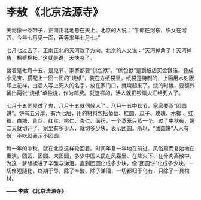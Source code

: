 # 李敖 《北京法源寺》

天河像一条带子，正南正北地悬在天上。北京的人说：“牛郎在河东，织女在河西，今年七月见一面，再等来年七月七。”

七月七过去了，正南正北的天河改了方向。北京的人又说：“天河掉角了！天河掉角，棉裤棉袄。”这就是说，天快凉了。

接着是七月十五，是鬼节，家家都要“供包袱”。“供包袱”是到纸店买金银箔，叠成小元宝，搭配上一团一团的“烧纸”，装在方纸袋里。纸袋是特制的，上面用木刻版印上花样，由活人写上死人的名字，放在家门口，就烧起来了。烧的时候，要额外留出两张“烧纸”单独烧，作为邮费。就这样的，活人就把钞票火汇给死人了。

七月十五伺候过了鬼，八月十五就伺候人了。八月十五中秋节，家家要蒸“团圆饼”。饼有五分厚，有六七层，用的材料包括葡萄、桂圆、瓜子、玫瑰、木樨 、红糖、白糖、青丝、红丝、桃仁、杏仁、面粉，一个蒸笼只蒸一个。过了中秋夜，第二天就切开了，家里有多少人，就切多少块，表示团圆。所以，“团圆饼”人人有份，不吃就表示不团圆。

每一年的中秋，就在北京这样轮回着。时间年复一年地在前进、风俗周而复始地在重演。团圆、团圆、大团圆，多少中国人民在风霜里、在烽火下、在骨肉离散中，为这一梦想揉进了辛酸与涕泪。直到团圆化成多少块，像“团圆饼”化成多少块，一切修短随化，终期于尽，除了辛酸、除了涕泪，一切都归于乌有，只除了一具棺材。

**—— 李敖 《北京法源寺》**